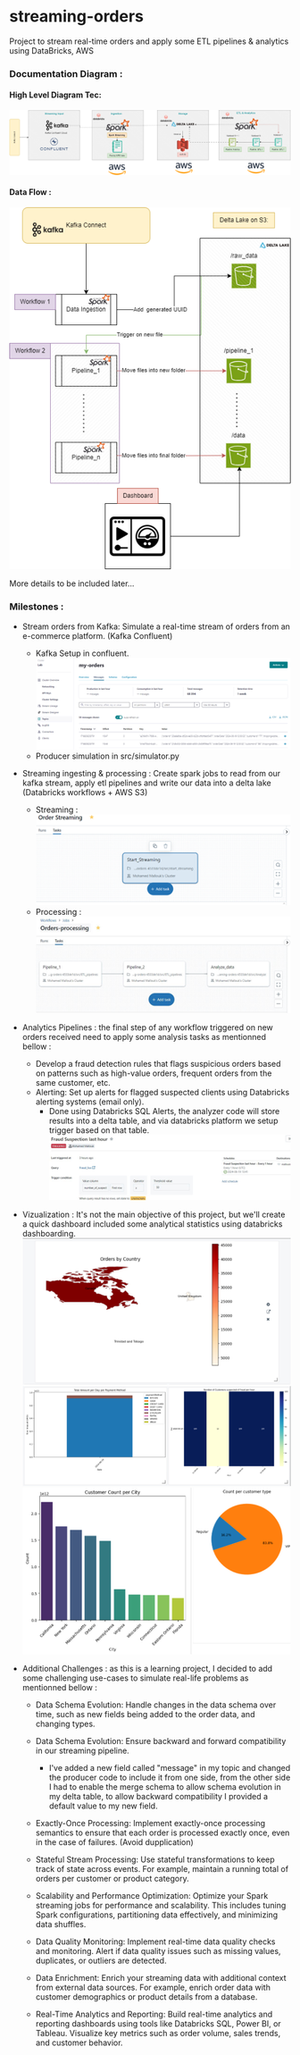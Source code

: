 # streaming-orders
Project to stream real-time orders and apply some ETL pipelines &amp; analytics using DataBricks, AWS

### Documentation Diagram : 

#### High Level Diagram Tec:
![High-Level Diagram](docs/diagrams/streaming-orders-highlevel.drawio.png?raw=true "High-Level")

#### Data Flow : 
![Data Flow Diagram](docs/diagrams/Low-level-data-flow.drawio.png?raw=true "Data Flow")


More details to be included later...

### Milestones : 

+ Stream orders from Kafka: Simulate a real-time stream of orders from an e-commerce platform. (Kafka Confluent)
    - Kafka Setup in confluent.
         ![KafkaTopic](docs/screens/kafka_topic.png?raw=true "KafkaTopic")
    - Producer simulation in src/simulator.py
+ Streaming ingesting & processing : Create spark jobs to read from our kafka stream, apply etl pipelines and write our data into a delta lake (Databricks workflows + AWS S3)
    - Streaming : 
        ![Streamingflow](docs/screens/streaming_workflow.PNG?raw=true "Streamingflow")
    - Processing :
        ![Processingflow](docs/screens/processing_workflow.png?raw=true "Processingflow")
+ Analytics Pipelines : the final step of any workflow triggered on new orders received need to apply some analysis tasks as mentionned bellow :
    - Develop a fraud detection rules that flags suspicious orders based on patterns such as high-value orders, frequent orders from the same customer, etc.
    - Alerting: Set up alerts for flagged suspected clients using Databricks alerting systems (email only).
        + Done using Databricks SQL Alerts, the analyzer code will store results into a delta table, and via databricks platform we setup trigger based on that table.
            ![Fraud Rule](docs/screens/Fraud_alerts.png?raw=true "Fraud Rule")

+ Vizualization : It's not the main objective of this project, but we'll create a quick dashboard included some analytical statistics using databricks dashboarding.
    ![dash_1](docs/screens/dash_1.png?raw=true "dash_1")
    ![dash_2](docs/screens/dash_2.png?raw=true "dash_2")
    ![dash_3](docs/screens/dash_3.png?raw=true "dash_3")

 
+ Additional Challenges : as this is a learning project, I decided to add some challenging use-cases to simulate real-life problems as mentionned bellow :
    -  Data Schema Evolution: Handle changes in the data schema over time, such as new fields being added to the order data, and changing types.
    -  Data Schema Evolution: Ensure backward and forward compatibility in our streaming pipeline.
        + I've added a new field called "message" in my topic and changed the producer code to include it from one side, from the other side I had to enable the merge schema to allow schema evolution in my delta table, to allow backward compatibility I provided a default value to my new field.

    -  Exactly-Once Processing: Implement exactly-once processing semantics to ensure that each order is processed exactly once, even in the case of failures. (Avoid dupplication)
    -  Stateful Stream Processing: Use stateful transformations to keep track of state across events. For example, maintain a running total of orders per customer or product category.
    -  Scalability and Performance Optimization: Optimize your Spark streaming jobs for performance and scalability. This includes tuning Spark configurations, partitioning data effectively, and minimizing data shuffles.
    -  Data Quality Monitoring: Implement real-time data quality checks and monitoring. Alert if data quality issues such as missing values, duplicates, or outliers are detected.
    -  Data Enrichment: Enrich your streaming data with additional context from external data sources. For example, enrich order data with customer demographics or product details from a database.
    -  Real-Time Analytics and Reporting: Build real-time analytics and reporting dashboards using tools like Databricks SQL, Power BI, or Tableau. Visualize key metrics such as order volume, sales trends, and customer behavior.
 

